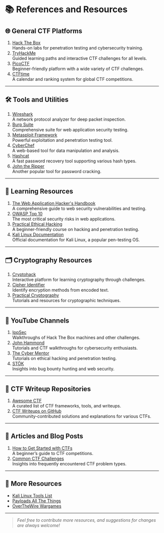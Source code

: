 # 📚 References and Resources

## 🌐 General CTF Platforms
1. [Hack The Box](https://www.hackthebox.com/)  
   Hands-on labs for penetration testing and cybersecurity training.  
2. [TryHackMe](https://tryhackme.com/)  
   Guided learning paths and interactive CTF challenges for all levels.  
3. [PicoCTF](https://picoctf.org/)  
   Beginner-friendly platform with a wide variety of CTF challenges.  
4. [CTFtime](https://ctftime.org/)  
   A calendar and ranking system for global CTF competitions.

---

## 🛠️ Tools and Utilities
1. [Wireshark](https://www.wireshark.org/)  
   A network protocol analyzer for deep packet inspection.  
2. [Burp Suite](https://portswigger.net/burp)  
   Comprehensive suite for web application security testing.  
3. [Metasploit Framework](https://www.metasploit.com/)  
   Powerful exploitation and penetration testing tool.  
4. [CyberChef](https://gchq.github.io/CyberChef/)  
   A web-based tool for data manipulation and analysis.  
5. [Hashcat](https://hashcat.net/hashcat/)  
   A fast password recovery tool supporting various hash types.  
6. [John the Ripper](https://www.openwall.com/john/)  
   Another popular tool for password cracking.  

---

## 📖 Learning Resources
1. [The Web Application Hacker's Handbook](https://www.amazon.com/Web-Application-Hackers-Handbook-Exploiting/dp/1118026470)  
   A comprehensive guide to web security vulnerabilities and testing.  
2. [OWASP Top 10](https://owasp.org/www-project-top-ten/)  
   The most critical security risks in web applications.  
3. [Practical Ethical Hacking](https://academy.tcm-sec.com/)  
   A beginner-friendly course on hacking and penetration testing.  
4. [Kali Linux Documentation](https://www.kali.org/docs/)  
   Official documentation for Kali Linux, a popular pen-testing OS.  

---

## 🗂️ Cryptography Resources
1. [Cryptohack](https://cryptohack.org/)  
   Interactive platform for learning cryptography through challenges.  
2. [Cipher Identifier](https://www.boxentriq.com/code-breaking/cipher-identifier)  
   Identify encryption methods from encoded text.  
3. [Practical Cryptography](https://practicalcryptography.com/)  
   Tutorials and resources for cryptographic techniques.

---

## 🎥 YouTube Channels
1. [IppSec](https://www.youtube.com/@ippsec)  
   Walkthroughs of Hack The Box machines and other challenges.  
2. [John Hammond](https://www.youtube.com/@_JohnHammond)  
   Tutorials and CTF walkthroughs for cybersecurity enthusiasts.  
3. [The Cyber Mentor](https://www.youtube.com/@thecybermentor)  
   Tutorials on ethical hacking and penetration testing.  
4. [STÖK](https://www.youtube.com/@STOKfredrik)  
   Insights into bug bounty hunting and web security.  

---

## 🧰 CTF Writeup Repositories
1. [Awesome CTF](https://github.com/apsdehal/awesome-ctf)  
   A curated list of CTF frameworks, tools, and writeups.  
2. [CTF Writeups on GitHub](https://github.com/topics/ctf-writeup)  
   Community-contributed solutions and explanations for various CTFs.  

---

## 📄 Articles and Blog Posts
1. [How to Get Started with CTFs](https://medium.com/@daniely/how-to-get-started-with-capture-the-flag-ctfs-7e9dffacdf82)  
   A beginner’s guide to CTF competitions.  
2. [Common CTF Challenges](https://ctftime.org/writeups)  
   Insights into frequently encountered CTF problem types.  

---

## 🚀 More Resources
- [Kali Linux Tools List](https://tools.kali.org/tools-listing)  
- [Payloads All The Things](https://github.com/swisskyrepo/PayloadsAllTheThings)  
- [OverTheWire Wargames](https://overthewire.org/wargames/)  

---

> *Feel free to contribute more resources, and suggestions for changes are always welcome!*  
